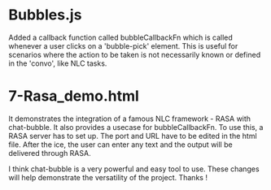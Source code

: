 # Bubbles.js
Added a callback function called bubbleCallbackFn which is called whenever a user clicks on a 'bubble-pick' element. This is useful for scenarios where the action to be taken is not necessarily known or defined in the 'convo', like NLC tasks.

# 7-Rasa_demo.html
It demonstrates the integration of a famous NLC framework - RASA with chat-bubble. It also provides a usecase for bubbleCallbackFn.
To use this, a RASA server has to set up. The port and URL have to be edited in the html file. After the ice, the user can enter any text and the output will be delivered through RASA.

I think chat-bubble is a very powerful and easy tool to use. These changes will help demonstrate the versatility of the project. Thanks
!